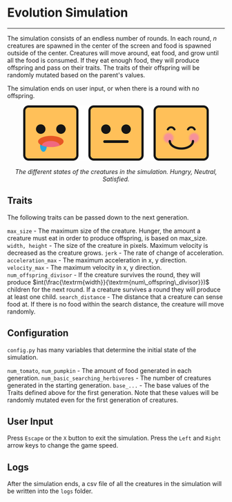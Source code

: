 # Evolution Simulation
---
The simulation consists of an endless number of rounds. In each round, $n$ creatures are spawned in the center of the screen and food is spawned outside of the center. Creatures will move around, eat food, and grow until all the food is consumed. If they eat enough food, they will produce offspring and pass on their traits. The traits of their offspring will be randomly mutated based on the parent's values. 

The simulation ends on user input, or when there is a round with no offspring. 

<p align="center">
  <img src="./assets/creature_states.png" width = 430>
</p>
<center>

*The different states of the creatures in the simulation. Hungry, Neutral, Satisfied.*

</center>

## Traits

The following traits can be passed down to the next generation.

`max_size` - The maximum size of the creature. Hunger, the amount a creature must eat in order to produce offspring, is based on max_size. 
`width, height` - The size of the creature in pixels. Maximum velocity is decreased as the creature grows. 
`jerk` - The rate of change of acceleration.
`acceleration_max` - The maximum acceleration in x, y direction. 
`velocity_max` - The maximum velocity in x, y direction. 
`num_offspring_divisor` - If the creature survives the round, they will produce $int(\frac{\textrm{width}}{\textrm{num\_offspring\_divisor}})$ children for the next round.  If a creature survives a round they will produce at least one child. 
`search_distance` - The distance that a creature can sense food at. If there is no food within the search distance, the creature will move randomly. 

## Configuration 
`config.py` has many variables that determine the initial state of the simulation. 

`num_tomato`, `num_pumpkin` - The amount of food generated in each generation. 
`num_basic_searching_herbivores` - The number of creatures generated in the starting generation. 
`base_...` - The base values of the Traits defined above for the first generation. Note that these values will be randomly mutated even for the first generation of creatures.

## User Input
Press `Escape` or the `X` button to exit the simulation. Press the `Left` and `Right` arrow keys to change the game speed. 

## Logs
After the simulation ends, a csv file of all the creatures in the simulation will be written into the `logs` folder. 